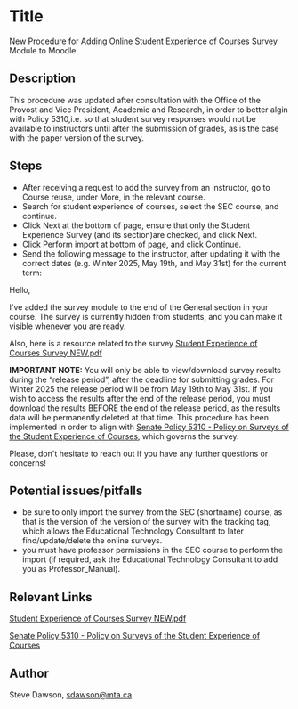 # Title
New Procedure for Adding Online Student Experience of Courses Survey Module to Moodle

## Description
This procedure was updated after consultation with the Office of the Provost and Vice President, Academic and Research, 
in order to better algin with Policy 5310,i.e. so that student survey responses would not be available to instructors until after
the submission of grades, as is the case with the paper version of the survey.

## Steps
- After receiving a request to add the survey from an instructor, go to Course reuse, under More, in the relevant course.
- Search for student experience of courses, select the SEC course, and continue.
- Click Next at the bottom of page, ensure that only the Student Experience Survey (and its section)are checked, and click Next.
- Click Perform import at bottom of page, and click Continue.
- Send the following message to the instructor, after updating it with the correct dates (e.g. Winter 2025, May 19th, and May 31st) for the current term:

Hello,

I've added the survey module to the end of the General section in your course. The survey is currently hidden from students, and you can make it 
visible whenever you are ready. 
 
Also, here is a resource related to the survey [Student Experience of Courses Survey NEW.pdf](https://moodle.mta.ca/pluginfile.php/40942/mod_resource/content/7/Student%20Experience%20of%20Courses%20Survey%20NEW.pdf?redirect=1)
 
**IMPORTANT NOTE:** You will only be able to view/download survey results during the “release period”, after the deadline for submitting grades.
For Winter 2025 the release period will be from May 19th to May 31st.  If you wish to access the results after the end of the release period,
you must download the results BEFORE the end of the release period, as the results data will be permanently deleted at that time.
This procedure has been implemented in order to align with [Senate Policy 5310 - Policy on Surveys of the Student Experience of Courses](https://mta.ca/about/leadership-and-governance/policies-and-procedures/policy-5310-policy-surveys-student-experience-courses),
which governs the survey. 

Please, don't hesitate to reach out if you have any further questions or concerns! 

## Potential issues/pitfalls
- be sure to only import the survey from the SEC (shortname) course, as that is the version of the version of the survey with the tracking tag, which
allows the Educational Technology Consultant to later find/update/delete the online surveys.
- you must have professor permissions in the SEC course to perform the import (if required, ask the Educational Technology Consultant to add you as 
Professor_Manual).

## Relevant Links
[Student Experience of Courses Survey NEW.pdf](https://moodle.mta.ca/pluginfile.php/40942/mod_resource/content/7/Student%20Experience%20of%20Courses%20Survey%20NEW.pdf?redirect=1)

[Senate Policy 5310 - Policy on Surveys of the Student Experience of Courses](https://mta.ca/about/leadership-and-governance/policies-and-procedures/policy-5310-policy-surveys-student-experience-courses)

## Author
Steve Dawson, sdawson@mta.ca





